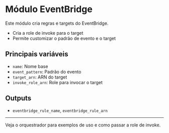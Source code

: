 # Módulo EventBridge

Este módulo cria regras e targets do EventBridge.

- Cria a role de invoke para o target
- Permite customizar o padrão de evento e o target

## Principais variáveis
- `name`: Nome base
- `event_pattern`: Padrão do evento
- `target_arn`: ARN do target
- `invoke_role_arn`: Role para invocar o target

## Outputs
- `eventbridge_rule_name`, `eventbridge_rule_arn`

---

Veja o orquestrador para exemplos de uso e como passar a role de invoke.
